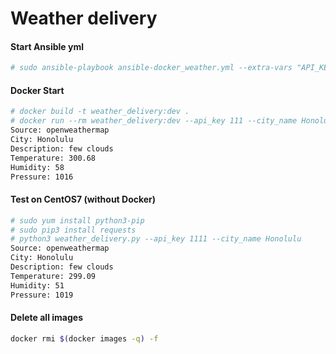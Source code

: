 # Weather delivery

#### Start Ansible yml
```bash
# sudo ansible-playbook ansible-docker_weather.yml --extra-vars "API_KEY=111 CITY_NAME=Honolulu"
```
#### Docker Start
```bash
# docker build -t weather_delivery:dev .
# docker run --rm weather_delivery:dev --api_key 111 --city_name Honolulu
Source: openweathermap
City: Honolulu
Description: few clouds
Temperature: 300.68
Humidity: 58
Pressure: 1016
```
#### Test on CentOS7 (without Docker)
```bash
# sudo yum install python3-pip
# sudo pip3 install requests
# python3 weather_delivery.py --api_key 1111 --city_name Honolulu
Source: openweathermap
City: Honolulu
Description: few clouds
Temperature: 299.09
Humidity: 51
Pressure: 1019
```
#### Delete all images
```bash
docker rmi $(docker images -q) -f
```
